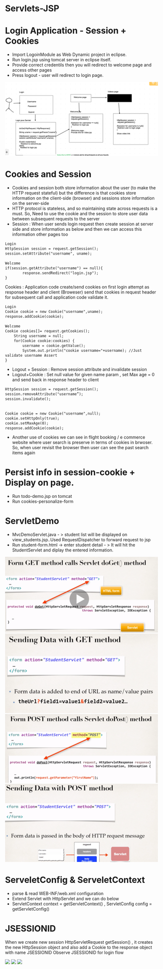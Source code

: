 # Servlets-JSP
# Login Application - Session + Cookies

- Import LogoinModule as Web Dynamic project in eclipse. 
- Run login.jsp using tomcat server in eclipse itself.
- Provide correct credentils then you will redirect to welcome page and access other pages
- Press logout - user will redirect to login page.

![](/screenshots/Loginflow.jpg)

# Cookies and Session

- Cookies and session both store information about the user (to make the HTTP request stateful) but the difference is that cookies store information on the client-side (browser) and sessions store information on the server-side
- HTTP protocol is stateless, and so maintaining state across requests is a must. So, Need to use the cookie and the session to store user data between subsequent requests to the server
- Session : When user sends login request then create session at server side and store information as below and then we can access this information other pages too
```
Login
HttpSession session = request.getSession();
session.setAttribute("username", uname);

Welcome
if(session.getAttribute("username") == null){
 		response.sendRedirect("login.jsp");
}
```

Cookies : Application code create/send cookies on first login attempt as response header and client (Broweser) send that cookies in request header for subsequent call and application code validate it.

```
Login
Cookie cookie = new Cookie("username",uname);
response.addCookie(cookie);

Welcome
Cookie cookies[]= request.getCookies();
 	String username = null;
 	for(Cookie cookie:cookies) {
 		username = cookie.getValue();
 		System.out.println("cookie username="+username); //Just validate username Assert
}
```

- Logout + Session : Remove session attribute and invalidate session 
- Logout+Cookie : Set null value for given name param , set Max age = 0 and send back in response header to client

```
HttpSession session = request.getSession();
session.removeAttribute("username”);
session.invalidate();


Cookie cookie = new Cookie("username",null);
cookie.setHttpOnly(true);
cookie.setMaxAge(0);
response.addCookie(cookie);
```

- Another use of cookies we can see in flight booking / e commerce website where user search is preserve in terms of cookies in brwoser. So, when user revisit the browser
then user can see the past search items again 


# Persist info in session-cookie + Display on page.
- Run todo-demo.jsp on tomcat
- Run cookies-personalize-form 

# ServletDemo

- MvcDemoServlet.java - > student list will be displayed on view_students.jsp..Used RequestDispatcher to forward request to jsp
- Run student-form.html -> enter student detail - > It will hit the StudentServlet and diplay the entered information.

![](/screenshots/doGet.jpg)
![](/screenshots/doGet_1.jpg)
![](/screenshots/doPost.jpg)
![](/screenshots/doPost_1.jpg)


# ServeletConfig & ServeletContext
- parse & read WEB-INF/web.xml configuration 
- Extend Servlet with HttpServlet and we can do below
- ServletContext context = getServletContext() , ServletConfig config = getServletConfig()



# JSESSIONID 

When we create new session HttpServletRequest getSession() , it creates the new HttpSession object and also add a Cookie to the response object with name JSESSIONID
Observe JSESSIONID for login flow 

![](/nginx/screenshots/open_login_page.jpg)
![](/nginx/screenshots/land-welcome.jpg)
![](/nginx/screenshots/logout-redirect-to-login.jpg)









